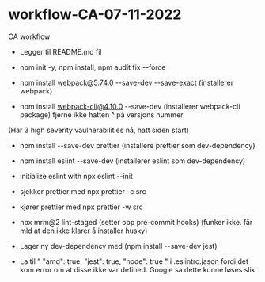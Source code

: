 # workflow-CA-07-11-2022
CA workflow

- Legger til README.md fil


- npm init -y, npm install, npm audit fix --force
- npm install webpack@5.74.0 --save-dev --save-exact (installerer webpack)
- npm install webpack-cli@4.10.0 --save-dev (installerer webpack-cli package) fjerne ikke hatten ^ på versjons nummer 

(Har 3 high severity vaulnerabilities nå, hatt siden start)

- npm install --save-dev prettier (installere prettier som dev-dependency)
- npm install eslint --save-dev (installerer eslint som dev-dependency)
- initialize eslint with npx eslint --init

- sjekker prettier med npx prettier -c src
- kjører prettier med npx prettier -w src
- npx mrm@2 lint-staged (setter opp pre-commit hooks) (funker ikke. får mld at den ikke klarer å installer husky)

- Lager ny dev-dependency med (npm install --save-dev jest)

- La til " "amd": true, "jest": true, "node": true " i .eslintrc.jason fordi det kom error om at disse ikke var defined. Google sa dette kunne løses slik. 










